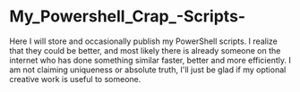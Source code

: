 # My_Powershell_Crap_-Scripts-
Here I will store and occasionally publish my PowerShell scripts. I realize that they could be better, and most likely there is already someone on the internet who has done something similar faster, better and more efficiently. I am not claiming uniqueness or absolute truth, I'll just be glad if my optional creative work is useful to someone.
